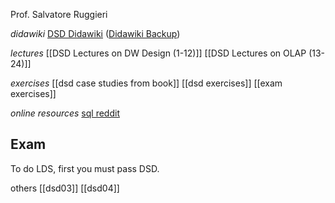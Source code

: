 Prof. Salvatore Ruggieri

*didawiki*
[DSD Didawiki](http://didawiki.di.unipi.it/doku.php/mds/dsd/start)
([Didawiki Backup](https://pocket.co/share/0a78cb70-abf8-4935-a370-a6397a349390))

*lectures*
[[DSD Lectures on DW Design (1-12)]]
[[DSD Lectures on OLAP (13-24)]]

*exercises*
[[dsd case studies from book]]
[[dsd exercises]]
[[exam exercises]]

*online resources*
[sql reddit](https://www.reddit.com/r/SQL/comments/1i1ussg/sql_is_a_struggle/?share_id=0mxIAuElqAjpJ3NwPnK9h&utm_content=1&utm_medium=android_app&utm_name=androidcss&utm_source=share&utm_term=14)

## Exam
To do LDS, first you must pass DSD.

others
[[dsd03]]
[[dsd04]]






